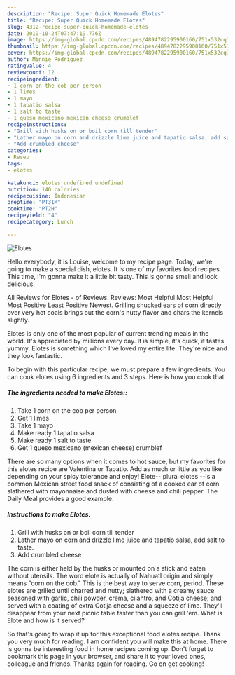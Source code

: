 ```yaml
---
description: "Recipe: Super Quick Homemade Elotes"
title: "Recipe: Super Quick Homemade Elotes"
slug: 4312-recipe-super-quick-homemade-elotes
date: 2019-10-24T07:47:19.776Z
image: https://img-global.cpcdn.com/recipes/4894782295900160/751x532cq70/elotes-recipe-main-photo.jpg
thumbnail: https://img-global.cpcdn.com/recipes/4894782295900160/751x532cq70/elotes-recipe-main-photo.jpg
cover: https://img-global.cpcdn.com/recipes/4894782295900160/751x532cq70/elotes-recipe-main-photo.jpg
author: Minnie Rodriguez
ratingvalue: 4
reviewcount: 12
recipeingredient:
- 1 corn on the cob per person
- 1 limes
- 1 mayo
- 1 tapatio salsa
- 1 salt to taste
- 1 queso mexicano mexican cheese crumblef
recipeinstructions:
- "Grill with husks on or boil corn till tender"
- "Lather mayo on corn and drizzle lime juice and tapatio salsa, add salt to taste."
- "Add crumbled cheese"
categories:
- Resep
tags:
- elotes

katakunci: elotes undefined undefined
nutrition: 140 calories
recipecuisine: Indonesian
preptime: "PT31M"
cooktime: "PT2H"
recipeyield: "4"
recipecategory: Lunch

---
```



![Elotes](https://img-global.cpcdn.com/recipes/4894782295900160/751x532cq70/elotes-recipe-main-photo.jpg)

Hello everybody, it is Louise, welcome to my recipe page. Today, we're going to make a special dish, elotes. It is one of my favorites food recipes. This time, I'm gonna make it a little bit tasty. This is gonna smell and look delicious.

All Reviews for Elotes - of Reviews. Reviews: Most Helpful Most Helpful Most Positive Least Positive Newest. Grilling shucked ears of corn directly over very hot coals brings out the corn&#39;s nutty flavor and chars the kernels slightly.

Elotes is only one of the most popular of current trending meals in the world. It's appreciated by millions every day. It is simple, it's quick, it tastes yummy. Elotes is something which I've loved my entire life. They're nice and they look fantastic.


To begin with this particular recipe, we must prepare a few ingredients. You can cook elotes using 6 ingredients and 3 steps. Here is how you cook that.

##### The ingredients needed to make Elotes::

1. Take 1 corn on the cob per person
1. Get 1 limes
1. Take 1 mayo
1. Make ready 1 tapatio salsa
1. Make ready 1 salt to taste
1. Get 1 queso mexicano (mexican cheese) crumblef


There are so many options when it comes to hot sauce, but my favorites for this elotes recipe are Valentina or Tapatio. Add as much or little as you like depending on your spicy tolerance and enjoy! Elote-- plural elotes --is a common Mexican street food snack of consisting of a cooked ear of corn slathered with mayonnaise and dusted with cheese and chili pepper. The Daily Meal provides a good example. 

##### Instructions to make Elotes:

1. Grill with husks on or boil corn till tender
1. Lather mayo on corn and drizzle lime juice and tapatio salsa, add salt to taste.
1. Add crumbled cheese


The corn is either held by the husks or mounted on a stick and eaten without utensils. The word elote is actually of Nahuatl origin and simply means &#34;corn on the cob.&#34; This is the best way to serve corn, period. These elotes are grilled until charred and nutty; slathered with a creamy sauce seasoned with garlic, chili powder, crema, cilantro, and Cotija cheese; and served with a coating of extra Cotija cheese and a squeeze of lime. They&#39;ll disappear from your next picnic table faster than you can grill &#39;em. What is Elote and how is it served? 

So that's going to wrap it up for this exceptional food elotes recipe. Thank you very much for reading. I am confident you will make this at home. There is gonna be interesting food in home recipes coming up. Don't forget to bookmark this page in your browser, and share it to your loved ones, colleague and friends. Thanks again for reading. Go on get cooking!
